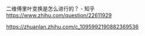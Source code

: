 二维傅里叶变换是怎么进行的？ - 知乎
https://www.zhihu.com/question/22611929


https://zhuanlan.zhihu.com/c_1095992190882369536